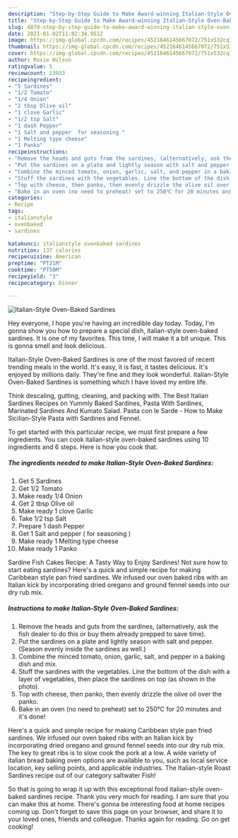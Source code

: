 ```yaml
---
description: "Step-by-Step Guide to Make Award-winning Italian-Style Oven-Baked Sardines"
title: "Step-by-Step Guide to Make Award-winning Italian-Style Oven-Baked Sardines"
slug: 4879-step-by-step-guide-to-make-award-winning-italian-style-oven-baked-sardines
date: 2021-01-02T11:02:34.951Z
image: https://img-global.cpcdn.com/recipes/4521646145667072/751x532cq70/italian-style-oven-baked-sardines-recipe-main-photo.jpg
thumbnail: https://img-global.cpcdn.com/recipes/4521646145667072/751x532cq70/italian-style-oven-baked-sardines-recipe-main-photo.jpg
cover: https://img-global.cpcdn.com/recipes/4521646145667072/751x532cq70/italian-style-oven-baked-sardines-recipe-main-photo.jpg
author: Roxie Wilson
ratingvalue: 5
reviewcount: 13933
recipeingredient:
- "5 Sardines"
- "1/2 Tomato"
- "1/4 Onion"
- "2 tbsp Olive oil"
- "1 clove Garlic"
- "1/2 tsp Salt"
- "1 dash Pepper"
- "1 Salt and pepper  for seasoning "
- "1 Melting type cheese"
- "1 Panko"
recipeinstructions:
- "Remove the heads and guts from the sardines, (alternatively, ask the fish dealer to do this or buy them already prepped to save time)."
- "Put the sardines on a plate and lightly season with salt and pepper. (Season evenly inside the sardines as well.)"
- "Combine the minced tomato, onion, garlic, salt, and pepper in a baking dish and mix."
- "Stuff the sardines with the vegetables. Line the bottom of the dish with a layer of vegetables, then place the sardines on top (as shown in the photo)."
- "Top with cheese, then panko, then evenly drizzle the olive oil over the panko."
- "Bake in an oven (no need to preheat) set to 250℃ for 20 minutes and it&#39;s done!"
categories:
- Recipe
tags:
- italianstyle
- ovenbaked
- sardines

katakunci: italianstyle ovenbaked sardines 
nutrition: 137 calories
recipecuisine: American
preptime: "PT21M"
cooktime: "PT50M"
recipeyield: "3"
recipecategory: Dinner

---
```



![Italian-Style Oven-Baked Sardines](https://img-global.cpcdn.com/recipes/4521646145667072/751x532cq70/italian-style-oven-baked-sardines-recipe-main-photo.jpg)

Hey everyone, I hope you're having an incredible day today. Today, I'm gonna show you how to prepare a special dish, italian-style oven-baked sardines. It is one of my favorites. This time, I will make it a bit unique. This is gonna smell and look delicious.

Italian-Style Oven-Baked Sardines is one of the most favored of recent trending meals in the world. It's easy, it is fast, it tastes delicious. It's enjoyed by millions daily. They're fine and they look wonderful. Italian-Style Oven-Baked Sardines is something which I have loved my entire life.

Think descaling, gutting, cleaning, and packing with. The Best Italian Sardines Recipes on Yummly Baked Sardines, Pasta With Sardines, Marinated Sardines And Kumato Salad. Pasta con le Sarde - How to Make Sicilian-Style Pasta with Sardines and Fennel.


To get started with this particular recipe, we must first prepare a few ingredients. You can cook italian-style oven-baked sardines using 10 ingredients and 6 steps. Here is how you cook that.

<!--inarticleads1-->

##### The ingredients needed to make Italian-Style Oven-Baked Sardines:

1. Get 5 Sardines
1. Get 1/2 Tomato
1. Make ready 1/4 Onion
1. Get 2 tbsp Olive oil
1. Make ready 1 clove Garlic
1. Take 1/2 tsp Salt
1. Prepare 1 dash Pepper
1. Get 1 Salt and pepper ( for seasoning )
1. Make ready 1 Melting type cheese
1. Make ready 1 Panko


Sardine Fish Cakes Recipe: A Tasty Way to Enjoy Sardines! Not sure how to start eating sardines? Here&#39;s a quick and simple recipe for making Caribbean style pan fried sardines. We infused our oven baked ribs with an Italian kick by incorporating dried oregano and ground fennel seeds into our dry rub mix. 

<!--inarticleads2-->

##### Instructions to make Italian-Style Oven-Baked Sardines:

1. Remove the heads and guts from the sardines, (alternatively, ask the fish dealer to do this or buy them already prepped to save time).
1. Put the sardines on a plate and lightly season with salt and pepper. (Season evenly inside the sardines as well.)
1. Combine the minced tomato, onion, garlic, salt, and pepper in a baking dish and mix.
1. Stuff the sardines with the vegetables. Line the bottom of the dish with a layer of vegetables, then place the sardines on top (as shown in the photo).
1. Top with cheese, then panko, then evenly drizzle the olive oil over the panko.
1. Bake in an oven (no need to preheat) set to 250℃ for 20 minutes and it&#39;s done!


Here&#39;s a quick and simple recipe for making Caribbean style pan fried sardines. We infused our oven baked ribs with an Italian kick by incorporating dried oregano and ground fennel seeds into our dry rub mix. The key to great ribs is to slow cook the pork at a low. A wide variety of italian bread baking oven options are available to you, such as local service location, key selling points, and applicable industries. The Italian-style Roast Sardines recipe out of our category saltwater Fish! 

So that is going to wrap it up with this exceptional food italian-style oven-baked sardines recipe. Thank you very much for reading. I am sure that you can make this at home. There's gonna be interesting food at home recipes coming up. Don't forget to save this page on your browser, and share it to your loved ones, friends and colleague. Thanks again for reading. Go on get cooking!

